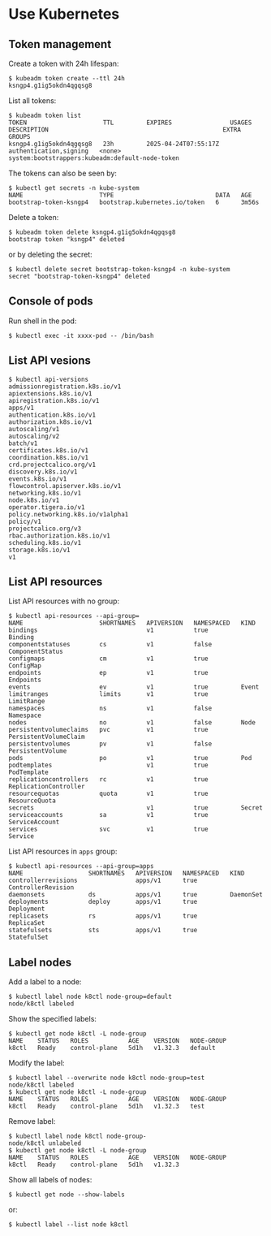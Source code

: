 # Use Kubernetes

## Token management

Create a token with 24h lifespan:

```console
$ kubeadm token create --ttl 24h
ksngp4.g1ig5okdn4qgqsg8
```

List all tokens:

```console
$ kubeadm token list
TOKEN                     TTL         EXPIRES                USAGES                   DESCRIPTION                                                EXTRA GROUPS
ksngp4.g1ig5okdn4qgqsg8   23h         2025-04-24T07:55:17Z   authentication,signing   <none>                                                     system:bootstrappers:kubeadm:default-node-token
```

The tokens can also be seen by:

```console
$ kubectl get secrets -n kube-system
NAME                     TYPE                            DATA   AGE
bootstrap-token-ksngp4   bootstrap.kubernetes.io/token   6      3m56s
```

Delete a token:

```console
$ kubeadm token delete ksngp4.g1ig5okdn4qgqsg8
bootstrap token "ksngp4" deleted
```

or by deleting the secret:

```console
$ kubectl delete secret bootstrap-token-ksngp4 -n kube-system
secret "bootstrap-token-ksngp4" deleted
```

## Console of pods

Run shell in the pod:

```console
$ kubectl exec -it xxxx-pod -- /bin/bash
```

## List API vesions

```console
$ kubectl api-versions
admissionregistration.k8s.io/v1
apiextensions.k8s.io/v1
apiregistration.k8s.io/v1
apps/v1
authentication.k8s.io/v1
authorization.k8s.io/v1
autoscaling/v1
autoscaling/v2
batch/v1
certificates.k8s.io/v1
coordination.k8s.io/v1
crd.projectcalico.org/v1
discovery.k8s.io/v1
events.k8s.io/v1
flowcontrol.apiserver.k8s.io/v1
networking.k8s.io/v1
node.k8s.io/v1
operator.tigera.io/v1
policy.networking.k8s.io/v1alpha1
policy/v1
projectcalico.org/v3
rbac.authorization.k8s.io/v1
scheduling.k8s.io/v1
storage.k8s.io/v1
v1
```

## List API resources

List API resources with no group:

```console
$ kubectl api-resources --api-group=
NAME                     SHORTNAMES   APIVERSION   NAMESPACED   KIND
bindings                              v1           true         Binding
componentstatuses        cs           v1           false        ComponentStatus
configmaps               cm           v1           true         ConfigMap
endpoints                ep           v1           true         Endpoints
events                   ev           v1           true         Event
limitranges              limits       v1           true         LimitRange
namespaces               ns           v1           false        Namespace
nodes                    no           v1           false        Node
persistentvolumeclaims   pvc          v1           true         PersistentVolumeClaim
persistentvolumes        pv           v1           false        PersistentVolume
pods                     po           v1           true         Pod
podtemplates                          v1           true         PodTemplate
replicationcontrollers   rc           v1           true         ReplicationController
resourcequotas           quota        v1           true         ResourceQuota
secrets                               v1           true         Secret
serviceaccounts          sa           v1           true         ServiceAccount
services                 svc          v1           true         Service
```

List API resources in `apps` group:

```console
$ kubectl api-resources --api-group=apps
NAME                  SHORTNAMES   APIVERSION   NAMESPACED   KIND
controllerrevisions                apps/v1      true         ControllerRevision
daemonsets            ds           apps/v1      true         DaemonSet
deployments           deploy       apps/v1      true         Deployment
replicasets           rs           apps/v1      true         ReplicaSet
statefulsets          sts          apps/v1      true         StatefulSet
```

## Label nodes

Add a label to a node:

```console
$ kubectl label node k8ctl node-group=default
node/k8ctl labeled
```

Show the specified labels:

```console
$ kubectl get node k8ctl -L node-group
NAME    STATUS   ROLES           AGE    VERSION   NODE-GROUP
k8ctl   Ready    control-plane   5d1h   v1.32.3   default
```

Modify the label:

```console
$ kubectl label --overwrite node k8ctl node-group=test
node/k8ctl labeled
$ kubectl get node k8ctl -L node-group
NAME    STATUS   ROLES           AGE    VERSION   NODE-GROUP
k8ctl   Ready    control-plane   5d1h   v1.32.3   test
```

Remove label:

```console
$ kubectl label node k8ctl node-group-
node/k8ctl unlabeled
$ kubectl get node k8ctl -L node-group
NAME    STATUS   ROLES           AGE    VERSION   NODE-GROUP
k8ctl   Ready    control-plane   5d1h   v1.32.3   
```

Show all labels of nodes:

```console
$ kubectl get node --show-labels
```

or:

```console
$ kubectl label --list node k8ctl
```
